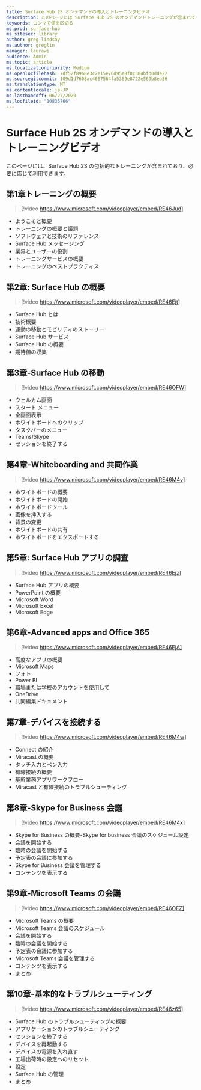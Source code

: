 ```yaml
---
title: Surface Hub 2S オンデマンドの導入とトレーニングビデオ
description: このページには Surface Hub 2S のオンデマンドトレーニングが含まれています。
keywords: コンマで値を区切る
ms.prod: surface-hub
ms.sitesec: library
author: greg-lindsay
ms.author: greglin
manager: laurawi
audience: Admin
ms.topic: article
ms.localizationpriority: Medium
ms.openlocfilehash: 7df52f8968e3c2e15e76d95e8f0c384bfd0dde22
ms.sourcegitcommit: 109d1d7608ac4667564fa5369e8722e569b8ea36
ms.translationtype: MT
ms.contentlocale: ja-JP
ms.lasthandoff: 06/27/2020
ms.locfileid: "10835766"
---
```

# Surface Hub 2S オンデマンドの導入とトレーニングビデオ

このページには、Surface Hub 2S の包括的なトレーニングが含まれており、必要に応じて利用できます。

##  <a name="chapter-1---training-overview"></a>第1章トレーニングの概要

> [!video https://www.microsoft.com/videoplayer/embed/RE46Jud] 

- ようこそと概要
- トレーニングの概要と議題
- ソフトウェアと技術のリファレンス
- Surface Hub メッセージング
- 業界とユーザーの役割
- トレーニングサービスの概要
- トレーニングのベストプラクティス

##  <a name="chapter-2---getting-started-with-surface-hub"></a>第2章: Surface Hub の概要

> [!video https://www.microsoft.com/videoplayer/embed/RE46Ejt] 

- Surface Hub とは
- 技術概要
- 運動の移動とモビリティのストーリー
- Surface Hub サービス
- Surface Hub の概要
- 期待値の収集

##  <a name="chapter-3---navigating-surface-hub"></a>第3章-Surface Hub の移動

> [!video https://www.microsoft.com/videoplayer/embed/RE46OFW] 

- ウェルカム画面
- スタート メニュー
- 全画面表示
- ホワイトボードへのクリップ
- タスクバーのメニュー
- Teams/Skype
- セッションを終了する

##  <a name="chapter-4---whiteboarding-and-collaboration"></a>第4章-Whiteboarding and 共同作業

> [!video https://www.microsoft.com/videoplayer/embed/RE46M4v] 

- ホワイトボードの概要
- ホワイトボードの開始
- ホワイトボードツール
- 画像を挿入する
- 背景の変更
- ホワイトボードの共有
- ホワイトボードをエクスポートする 
 
##  <a name="chapter-5---exploring-surface-hub-apps"></a>第5章: Surface Hub アプリの調査

> [!video https://www.microsoft.com/videoplayer/embed/RE46Ejz] 

- Surface Hub アプリの概要
- PowerPoint の概要
- Microsoft Word
- Microsoft Excel
- Microsoft Edge

##  <a name="chapter-6---advanced-apps-and-office-365"></a>第6章-Advanced apps and Office 365

> [!video https://www.microsoft.com/videoplayer/embed/RE46EjA] 

- 高度なアプリの概要
- Microsoft Maps
- フォト
- Power BI
- 職場または学校のアカウントを使用して
- OneDrive
- 共同編集ドキュメント

##  <a name="chapter-7---connecting-devices"></a>第7章-デバイスを接続する

> [!video https://www.microsoft.com/videoplayer/embed/RE46M4w] 

- Connect の紹介
- Miracast の概要
- タッチ入力とペン入力
- 有線接続の概要
- 基幹業務アプリワークフロー
- Miracast と有線接続のトラブルシューティング    
 
##  <a name="chapter-8---skype-for-business-meetings"></a>第8章-Skype for Business 会議

> [!video https://www.microsoft.com/videoplayer/embed/RE46M4x] 

- Skype for Business の概要-Skype for business 会議のスケジュール設定
- 会議を開始する
- 臨時の会議を開始する
- 予定表の会議に参加する
- Skype for Business 会議を管理する
- コンテンツを表示する
    
##  <a name="chapter-9---microsoft-teams-meetings"></a>第9章-Microsoft Teams の会議

> [!video https://www.microsoft.com/videoplayer/embed/RE46OFZ] 

- Microsoft Teams の概要
- Microsoft Teams 会議のスケジュール
- 会議を開始する
- 臨時の会議を開始する
- 予定表の会議に参加する
- Microsoft Teams 会議を管理する
- コンテンツを表示する
- まとめ

##  <a name="chapter-10---basic-troubleshooting"></a>第10章-基本的なトラブルシューティング

> [!video https://www.microsoft.com/videoplayer/embed/RE46z65] 

- Surface Hub のトラブルシューティングの概要
- アプリケーションのトラブルシューティング
- セッションを終了する
- デバイスを再起動する
- デバイスの電源を入れ直す
- 工場出荷時の設定へのリセット
- 設定
- Surface Hub の管理
- まとめ